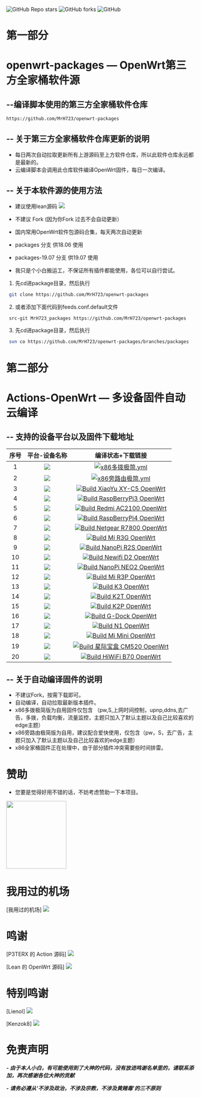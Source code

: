 ![GitHub Repo stars](https://img.shields.io/github/stars/MrH723/Actions-OpenWrt)
![GitHub forks](https://img.shields.io/github/forks/MrH723/Actions-OpenWrt?label=Fork)
![GitHub](https://img.shields.io/github/license/MrH723/Actions-OpenWrt)

第一部分
======================

openwrt-packages — OpenWrt第三方全家桶软件源
======================

--编译脚本使用的第三方全家桶软件仓库
-------------

```bash
https://github.com/MrH723/openwrt-packages
```

-- 关于第三方全家桶软件仓库更新的说明
-------------

- 每日两次自动拉取更新所有上游源码至上方软件仓库，所以此软件仓库永远都是最新的。
- 云编译脚本会调用此仓库软件编译OpenWrt固件，每日一次编译。




-- 关于本软件源的使用方法
-------------

- 建议使用lean源码 [![](https://img.shields.io/badge/Lean-源码-orange.svg)](https://github.com/coolsnowwolf/lede)

- 不建议 Fork (因为你Fork 过去不会自动更新）

- 国内常用OpenWrt软件包源码合集，每天两次自动更新

- packages 分支 供18.06 使用

- packages-19.07 分支 供19.07 使用

- 我只是个小白搬运工，不保证所有插件都能使用，各位可以自行尝试。



1. 先cd进package目录，然后执行
```bash
 git clone https://github.com/MrH723/openwrt-packages
```
2. 或者添加下面代码到feeds.conf.default文件
```bash
 src-git MrH723_packages https://github.com/MrH723/openwrt-packages
```
3. 先cd进package目录，然后执行
```bash
 svn co https://github.com/MrH723/openwrt-packages/branches/packages
```

第二部分
======================

Actions-OpenWrt — 多设备固件自动云编译
======================

-- 支持的设备平台以及固件下载地址
-------------

|    序号   |     平台-设备名称     |   编译状态+下载链接 |  
| :-----------------: | :-------------: |:-----------------: | 
| 1 |   [![](https://img.shields.io/badge/OpenWrt-x86%E5%A4%9A%E6%8B%A8%E6%9E%81%E7%AE%80%E7%89%88-lightgrey.svg)](https://github.com/MrH723/Actions-OpenWrt/actions?query=workflow%3Ax86%E5%A4%9A%E6%8B%A8%E6%9E%81%E7%AE%80.yml)    | [![x86多拨极简.yml](https://github.com/MrH723/Actions-OpenWrt/workflows/x86%E5%A4%9A%E6%8B%A8%E6%9E%81%E7%AE%80.yml/badge.svg)](https://github.com/MrH723/Actions-OpenWrt/actions?query=workflow%3Ax86%E5%A4%9A%E6%8B%A8%E6%9E%81%E7%AE%80.yml) |
| 2 |   [![](https://img.shields.io/badge/OpenWrt-x86%E6%97%81%E8%B7%AF%E7%94%B1%E6%9E%81%E7%AE%80%E7%89%88-yellowgreen.svg)](https://github.com/MrH723/Actions-OpenWrt/actions?query=workflow%3Ax86%E6%97%81%E8%B7%AF%E7%94%B1%E6%9E%81%E7%AE%80.yml)    | [![x86旁路由极简.yml](https://github.com/MrH723/Actions-OpenWrt/workflows/x86%E6%97%81%E8%B7%AF%E7%94%B1%E6%9E%81%E7%AE%80.yml/badge.svg)](https://github.com/MrH723/Actions-OpenWrt/actions?query=workflow%3Ax86%E6%97%81%E8%B7%AF%E7%94%B1%E6%9E%81%E7%AE%80.yml) |
| 3 |   [![](https://img.shields.io/badge/OpenWrt-%E5%B0%8F%E5%A8%B1%20C5-lightgrey.svg)](https://github.com/MrH723/Actions-OpenWrt/actions?query=workflow%3A%22Build+XiaoYu+XY-C5+OpenWrt%22)    | [![Build XiaoYu XY-C5 OpenWrt](https://github.com/MrH723/Actions-OpenWrt/workflows/Build%20XiaoYu%20XY-C5%20OpenWrt/badge.svg)](https://github.com/MrH723/Actions-OpenWrt/actions?query=workflow%3A%22Build+XiaoYu+XY-C5+OpenWrt%22) |
| 4 |   [![](https://img.shields.io/badge/OpenWrt-%E6%A0%91%E8%8E%93%E6%B4%BE%203B%2F3B%2B-yellowgreen.svg)](https://github.com/MrH723/Actions-OpenWrt/actions?query=workflow%3A%22Build+RaspBerryPi3+OpenWrt%22)    | [![Build RaspBerryPi3 OpenWrt](https://github.com/MrH723/Actions-OpenWrt/workflows/Build%20RaspBerryPi3%20OpenWrt/badge.svg)](https://github.com/MrH723/Actions-OpenWrt/actions?query=workflow%3A%22Build+RaspBerryPi3+OpenWrt%22) |
| 5 |   [![](https://img.shields.io/badge/OpenWrt-%E7%BA%A2%E7%B1%B3%20AC2100-lightgrey.svg)](https://github.com/MrH723/Actions-OpenWrt/actions?query=workflow%3A%22Build+Redmi+AC2100+OpenWrt%22)    | [![Build Redmi AC2100 OpenWrt](https://github.com/MrH723/Actions-OpenWrt/workflows/Build%20Redmi%20AC2100%20OpenWrt/badge.svg)](https://github.com/MrH723/Actions-OpenWrt/actions?query=workflow%3A%22Build+Redmi+AC2100+OpenWrt%22) |
| 6 |   [![](https://img.shields.io/badge/OpenWrt-%E6%A0%91%E8%8E%93%E6%B4%BE%204B-yellowgreen.svg)](https://github.com/MrH723/Actions-OpenWrt/actions?query=workflow%3A%22Build+RaspBerryPi4+OpenWrt%22)    | [![Build RaspBerryPi4 OpenWrt](https://github.com/MrH723/Actions-OpenWrt/workflows/Build%20RaspBerryPi4%20OpenWrt/badge.svg)](https://github.com/MrH723/Actions-OpenWrt/actions?query=workflow%3A%22Build+RaspBerryPi4+OpenWrt%22) |
| 7 |   [![](https://img.shields.io/badge/OpenWrt-%E7%BD%91%E4%BB%B6%20R7800-lightgrey.svg)](https://github.com/MrH723/Actions-OpenWrt/actions?query=workflow%3A%22Build+Netgear+R7800+OpenWrt%22)    | [![Build Netgear R7800 OpenWrt](https://github.com/MrH723/Actions-OpenWrt/workflows/Build%20Netgear%20R7800%20OpenWrt/badge.svg)](https://github.com/MrH723/Actions-OpenWrt/actions?query=workflow%3A%22Build+Netgear+R7800+OpenWrt%22) |
| 8 |   [![](https://img.shields.io/badge/OpenWrt-%E5%B0%8F%E7%B1%B3%20R3G-yellowgreen.svg)](https://github.com/MrH723/Actions-OpenWrt/actions?query=workflow%3A%22Build+Mi+R3G+OpenWrt%22)    | [![Build Mi R3G OpenWrt](https://github.com/MrH723/Actions-OpenWrt/workflows/Build%20Mi%20R3G%20OpenWrt/badge.svg)](https://github.com/MrH723/Actions-OpenWrt/actions?query=workflow%3A%22Build+Mi+R3G+OpenWrt%22) |
| 9 |   [![](https://img.shields.io/badge/OpenWrt-NanoPi%20R2S-lightgrey.svg)](https://github.com/MrH723/Actions-OpenWrt/actions?query=workflow%3A%22Build+NanoPi+R2S+OpenWrt%22)    | [![Build NanoPi R2S OpenWrt](https://github.com/MrH723/Actions-OpenWrt/workflows/Build%20NanoPi%20R2S%20OpenWrt/badge.svg)](https://github.com/MrH723/Actions-OpenWrt/actions?query=workflow%3A%22Build+NanoPi+R2S+OpenWrt%22) |
| 10 |   [![](https://img.shields.io/badge/OpenWrt-Newwifi3%20D2-yellowgreen.svg)](https://github.com/MrH723/Actions-OpenWrt/actions?query=workflow%3A%22Build+Newifi+D2+OpenWrt%22)    | [![Build Newifi D2 OpenWrt](https://github.com/MrH723/Actions-OpenWrt/workflows/Build%20Newifi%20D2%20OpenWrt/badge.svg)](https://github.com/MrH723/Actions-OpenWrt/actions?query=workflow%3A%22Build+Newifi+D2+OpenWrt%22) |
| 11 |   [![](https://img.shields.io/badge/OpenWrt-NanoPi%20NEO2-lightgrey.svg)](https://github.com/MrH723/Actions-OpenWrt/actions?query=workflow%3A%22Build+NanoPi+NEO2+OpenWrt%22)    | [![Build NanoPi NEO2 OpenWrt](https://github.com/MrH723/Actions-OpenWrt/workflows/Build%20NanoPi%20NEO2%20OpenWrt/badge.svg)](https://github.com/MrH723/Actions-OpenWrt/actions?query=workflow%3A%22Build+NanoPi+NEO2+OpenWrt%22) |
| 12 |   [![](https://img.shields.io/badge/OpenWrt-%E5%B0%8F%E7%B1%B3%20R3P-yellowgreen.svg)](https://github.com/MrH723/Actions-OpenWrt/actions?query=workflow%3A%22Build+Mi+R3P+OpenWrt%22)    | [![Build Mi R3P OpenWrt](https://github.com/MrH723/Actions-OpenWrt/workflows/Build%20Mi%20R3P%20OpenWrt/badge.svg)](https://github.com/MrH723/Actions-OpenWrt/actions?query=workflow%3A%22Build+Mi+R3P+OpenWrt%22) |
| 13 |   [![](https://img.shields.io/badge/OpenWrt-K3-lightgrey.svg)](https://github.com/MrH723/Actions-OpenWrt/actions?query=workflow%3A%22Build+K3+OpenWrt%22)    | [![Build K3 OpenWrt](https://github.com/MrH723/Actions-OpenWrt/workflows/Build%20K3%20OpenWrt/badge.svg)](https://github.com/MrH723/Actions-OpenWrt/actions?query=workflow%3A%22Build+K3+OpenWrt%22) |
| 14 |   [![](https://img.shields.io/badge/OpenWrt-K2T-yellowgreen.svg)](https://github.com/MrH723/Actions-OpenWrt/actions?query=workflow%3A%22Build+K2T+OpenWrt%22)    | [![Build K2T OpenWrt](https://github.com/MrH723/Actions-OpenWrt/workflows/Build%20K2T%20OpenWrt/badge.svg)](https://github.com/MrH723/Actions-OpenWrt/actions?query=workflow%3A%22Build+K2T+OpenWrt%22) |
| 15 |   [![](https://img.shields.io/badge/OpenWrt-K2P-lightgrey.svg)](https://github.com/MrH723/Actions-OpenWrt/actions?query=workflow%3A%22Build+K2P+OpenWrt%22)    | [![Build K2P OpenWrt](https://github.com/MrH723/Actions-OpenWrt/workflows/Build%20K2P%20OpenWrt/badge.svg)](https://github.com/MrH723/Actions-OpenWrt/actions?query=workflow%3A%22Build+K2P+OpenWrt%22) |
| 16 |   [![](https://img.shields.io/badge/OpenWrt-%E7%AB%9F%E6%96%97%E4%BA%91-yellowgreen.svg)](https://github.com/MrH723/Actions-OpenWrt/actions?query=workflow%3A%22Build+G-Dock+OpenWrt%22)    | [![Build G-Dock OpenWrt](https://github.com/MrH723/Actions-OpenWrt/workflows/Build%20G-Dock%20OpenWrt/badge.svg)](https://github.com/MrH723/Actions-OpenWrt/actions?query=workflow%3A%22Build+G-Dock+OpenWrt%22) |
| 17 |   [![](https://img.shields.io/badge/OpenWrt-N1%20%E7%9B%92%E5%AD%90-lightgrey.svg)](https://github.com/MrH723/Actions-OpenWrt/actions?query=workflow%3A%22Build+N1+OpenWrt%22)    | [![Build N1 OpenWrt](https://github.com/MrH723/Actions-OpenWrt/workflows/Build%20N1%20OpenWrt/badge.svg)](https://github.com/MrH723/Actions-OpenWrt/actions?query=workflow%3A%22Build+N1+OpenWrt%22) |
| 18 |   [![](https://img.shields.io/badge/OpenWrt-%E5%B0%8F%E7%B1%B3%20Mini-yellowgreen.svg)](https://github.com/MrH723/Actions-OpenWrt/actions?query=workflow%3A%22Build+Mi+Mini+OpenWrt%22)    | [![Build Mi Mini OpenWrt](https://github.com/MrH723/Actions-OpenWrt/workflows/Build%20Mi%20Mini%20OpenWrt/badge.svg)](https://github.com/MrH723/Actions-OpenWrt/actions?query=workflow%3A%22Build+Mi+Mini+OpenWrt%22) |
| 19 |   [![](https://img.shields.io/badge/OpenWrt-%E6%98%9F%E9%99%85%E5%AE%9D%E7%9B%92%20CM520-lightgrey.svg)](https://github.com/MrH723/Actions-OpenWrt/actions?query=workflow%3A%22Build+%E6%98%9F%E9%99%85%E5%AE%9D%E7%9B%92+CM520+OpenWrt%22)    | [![Build 星际宝盒 CM520 OpenWrt](https://github.com/MrH723/Actions-OpenWrt/workflows/Build%20%E6%98%9F%E9%99%85%E5%AE%9D%E7%9B%92%20CM520%20OpenWrt/badge.svg)](https://github.com/MrH723/Actions-OpenWrt/actions?query=workflow%3A%22Build+%E6%98%9F%E9%99%85%E5%AE%9D%E7%9B%92+CM520+OpenWrt%22) |
| 20 |   [![](https://img.shields.io/badge/OpenWrt-%E6%9E%81%E8%B7%AF%E7%94%B1%20B70-yellowgreen.svg)](https://github.com/MrH723/Actions-OpenWrt/actions?query=workflow%3A%22Build+HiWiFi+B70+OpenWrt%22)    | [![Build HiWiFi B70 OpenWrt](https://github.com/MrH723/Actions-OpenWrt/workflows/Build%20HiWiFi%20B70%20OpenWrt/badge.svg)](https://github.com/MrH723/Actions-OpenWrt/actions?query=workflow%3A%22Build+HiWiFi+B70+OpenWrt%22) |

-- 关于自动编译固件的说明
-------------

- 不建议Fork，按需下载即可。
- 自动编译，自动拉取最新版本插件。
- x86多拨极简版为自用固件仅包含 （pw,S,上网时间控制，upnp,ddns,去广告，多拨，负载均衡，流量监控，主题只加入了默认主题以及自己比较喜欢的edge主题）
- x86旁路由极简版为自用，建议配合爱快使用，仅包含（pw，S，去广告，主题只加入了默认主题以及自己比较喜欢的edge主题）
- x86全家桶固件正在处理中，由于部分插件冲突需要些时间排雷。

赞助
======================
- 您要是觉得好用不错的话，不妨考虑赞助一下本项目。

<img src="https://github.com/MrH723/Actions-OpenWrt/blob/main/img/alipay.jpg?raw=true" width="160" height="180" />

我用过的机场
======================

[我用过的机场]  [![](https://img.shields.io/badge/%E6%9C%BA%E5%9C%BA-iplc.vip-green.svg)](https://portal.iplc-j.pw/aff.php?aff=1228)

鸣谢
======================
 
[P3TERX 的 Action 源码] [![](https://img.shields.io/badge/P3TERX-源码-orange.svg)](https://github.com/P3TERX/Actions-OpenWrt)

[Lean 的 OpenWrt 源码] [![](https://img.shields.io/badge/Lean-源码-orange.svg)](https://github.com/coolsnowwolf/lede)

特别鸣谢
======================
[Lienol] [![](https://img.shields.io/badge/Lienol-%E6%BA%90%E7%A0%81-orange.svg)](https://github.com/Lienol)

[Kenzok8] [![](https://img.shields.io/badge/Kenzok8-%E6%BA%90%E7%A0%81-orange.svg)](https://github.com/kenzok8)


免责声明
======================
***- 由于本人小白，有可能使用到了大神的代码，没有放进鸣谢名单里的，请联系添加，再次感谢各位大神的贡献***

***- 请务必遵从‘不涉及政治，不涉及宗教，不涉及黄赌毒’的三不原则***


